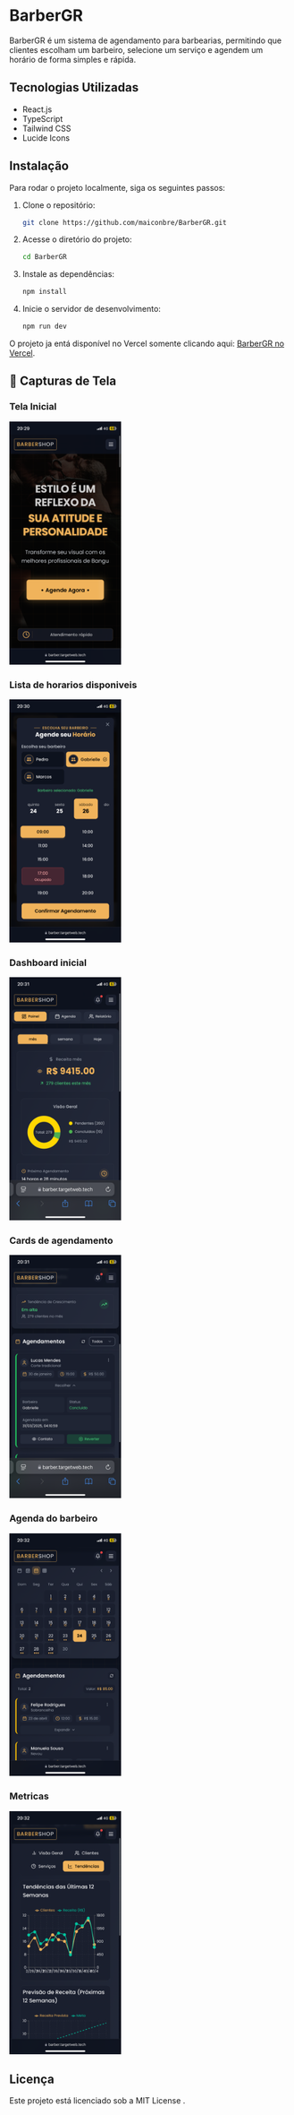 # BarberGR

BarberGR é um sistema de agendamento para barbearias, permitindo que clientes escolham um barbeiro, selecione um serviço e agendem um horário de forma simples e rápida.

## Tecnologias Utilizadas

- React.js
- TypeScript
- Tailwind CSS
- Lucide Icons

## Instalação

Para rodar o projeto localmente, siga os seguintes passos:

1. Clone o repositório:
   ```sh
   git clone https://github.com/maiconbre/BarberGR.git
   ```
2. Acesse o diretório do projeto:
   ```sh
   cd BarberGR
   ```
3. Instale as dependências:
   ```sh
   npm install
   ```
4. Inicie o servidor de desenvolvimento:
   ```sh
   npm run dev
   ```

O projeto ja entá disponível no Vercel somente clicando aqui: [BarberGR no Vercel](https://barber-gr.vercel.app/).

## 📸 Capturas de Tela

### Tela Inicial
<img src="./Img1.PNG" alt="Tela Inicial" width="200px" />


### Lista de horarios disponiveis 

<img src="./Img2.PNG" alt="Horarios disponiveis" width="200px" />

### Dashboard inicial
<img src="./Img3.PNG" alt="Dashboard" width="200px" />

### Cards de agendamento
<img src="./Img4.PNG" alt="agendamento" width="200px" />

### Agenda do barbeiro
<img src="./Img5.PNG" alt="Agenda" width="200px" />

### Metricas
<img src="./Img6.PNG" alt="Metricas" width="200px" />


## Licença

Este projeto está licenciado sob a MIT License .

